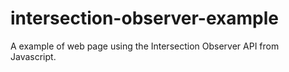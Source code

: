 # intersection-observer-example

A example of web page using the Intersection Observer API from Javascript.
